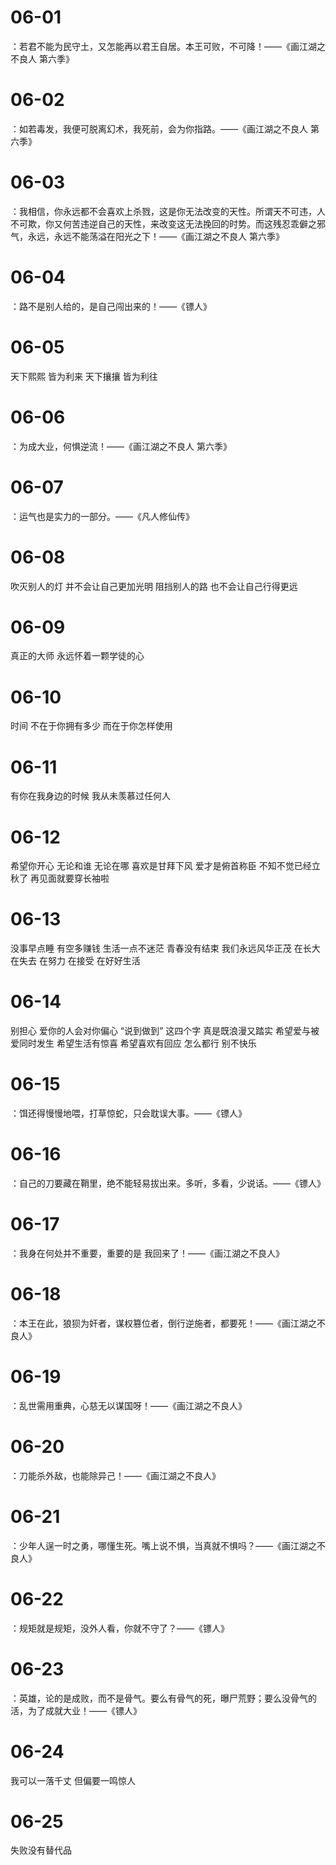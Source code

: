 # 06-01

：若君不能为民守土，又怎能再以君王自居。本王可败，不可降！——《画江湖之不良人 第六季》

# 06-02

：如若毒发，我便可脱离幻术，我死前，会为你指路。——《画江湖之不良人 第六季》

# 06-03

：我相信，你永远都不会喜欢上杀戮，这是你无法改变的天性。所谓天不可违，人不可欺，你又何苦违逆自己的天性，来改变这无法挽回的时势。而这残忍乖僻之邪气，永远，永远不能荡溢在阳光之下！——《画江湖之不良人 第六季》

# 06-04

：路不是别人给的，是自己闯出来的！——《镖人》

# 06-05

天下熙熙 皆为利来 天下攘攘 皆为利往

# 06-06

：为成大业，何惧逆流！——《画江湖之不良人 第六季》

# 06-07

：运气也是实力的一部分。——《凡人修仙传》

# 06-08

吹灭别人的灯 并不会让自己更加光明
阻挡别人的路 也不会让自己行得更远

# 06-09

真正的大师 永远怀着一颗学徒的心

# 06-10

时间 不在于你拥有多少 而在于你怎样使用

# 06-11

有你在我身边的时候 我从未羡慕过任何人

# 06-12

希望你开心 无论和谁 无论在哪
喜欢是甘拜下风 爱才是俯首称臣
不知不觉已经立秋了 再见面就要穿长袖啦

# 06-13

没事早点睡 有空多赚钱 生活一点不迷茫
青春没有结束 我们永远风华正茂
在长大 在失去 在努力 在接受 在好好生活

# 06-14

别担心 爱你的人会对你偏心
“说到做到” 这四个字 真是既浪漫又踏实
希望爱与被爱同时发生
希望生活有惊喜 希望喜欢有回应
怎么都行 别不快乐

# 06-15

：饵还得慢慢地喂，打草惊蛇，只会耽误大事。——《镖人》

# 06-16

：自己的刀要藏在鞘里，绝不能轻易拔出来。多听，多看，少说话。——《镖人》

# 06-17

：我身在何处并不重要，重要的是 我回来了！——《画江湖之不良人》

# 06-18

：本王在此，狼狈为奸者，谋权篡位者，倒行逆施者，都要死！——《画江湖之不良人》

# 06-19

：乱世需用重典，心慈无以谋国呀！——《画江湖之不良人》

# 06-20

：刀能杀外敌，也能除异己！——《画江湖之不良人》

# 06-21

：少年人逞一时之勇，哪懂生死。嘴上说不惧，当真就不惧吗？——《画江湖之不良人》

# 06-22

：规矩就是规矩，没外人看，你就不守了？——《镖人》

# 06-23

：英雄，论的是成败，而不是骨气。要么有骨气的死，曝尸荒野；要么没骨气的活，为了成就大业！——《镖人》

# 06-24

我可以一落千丈 但偏要一鸣惊人

# 06-25

失败没有替代品
